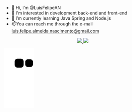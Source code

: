 - 👋 Hi, I’m @LuisFelipeAN
- 👀 I'm interested in development back-end and front-end 
- 🌱 I’m currently learning Java Spring and Node.js
- 📫You can reach me through the e-mail <luis.felipe.almeida.nascimento@gmail.com>

<div align="center">
  <a href="https://github.com/LuisFelipeAN">
  <img height="180em" src="https://github-readme-stats.vercel.app/api?username=luisfelipean&show_icons=true&theme=white&include_all_commits=true&count_private=true"/>
  <img height="180em" src="https://github-readme-stats.vercel.app/api/top-langs/?username=luisfelipean&layout=compact&langs_count=7&theme=white"/>
</div>

![Snake animation](https://github.com/luisfelipean/luisfelipean/blob/output/github-contribution-grid-snake.svg)
  
<!---
LuisFelipeAN/LuisFelipeAN is a ✨ special ✨ repository because its `README.md` (this file) appears on your GitHub profile.
You can click the Preview link to take a look at your changes.
--->
